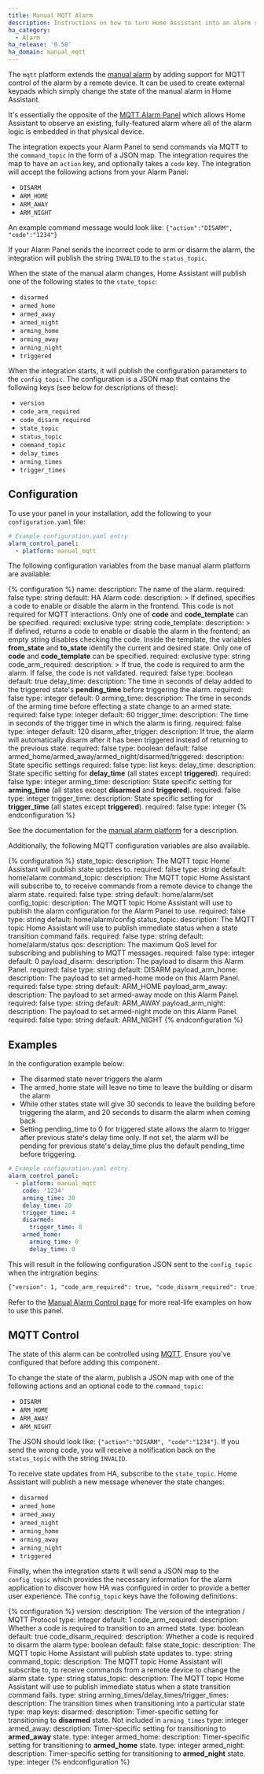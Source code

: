 ```yaml
---
title: Manual MQTT Alarm
description: Instructions on how to turn Home Assistant into an alarm system but integrating the manual alarm with MQTT control support.
ha_category:
  - Alarm
ha_release: '0.50'
ha_domain: manual_mqtt
---
```


The `mqtt` platform extends the [manual alarm](/integrations/manual) by adding support for MQTT control of the alarm by a remote device. It can be used to create external keypads which simply change the state of the manual alarm in Home Assistant.

It's essentially the opposite of the [MQTT Alarm Panel](/integrations/alarm_control_panel.mqtt/) which allows Home Assistant to observe an existing, fully-featured alarm where all of the alarm logic is embedded in that physical device.

The integration expects your Alarm Panel to send commands via MQTT to the `command_topic` in the form of a JSON map.  The integration requires the map to have an `action` key, and optionally takes a `code` key.  The integration will accept the following actions from your Alarm Panel:

- `DISARM`
- `ARM_HOME`
- `ARM_AWAY`
- `ARM_NIGHT`

An example command message would look like: `{"action":"DISARM", "code":"1234"}`

If your Alarm Panel sends the incorrect code to arm or disarm the alarm, the integration will publish the string `INVALID` to the `status_topic`.

When the state of the manual alarm changes, Home Assistant will publish one of the following states to the `state_topic`:

- `disarmed`
- `armed_home`
- `armed_away`
- `armed_night`
- `arming_home`
- `arming_away`
- `arming_night`
- `triggered`

When the integration starts, it will publish the configuration parameters to the `config_topic`.  The configuration is a JSON map that contains the following keys (see below for descriptions of these):

- `version`
- `code_arm_required`
- `code_disarm_required`
- `state_topic`
- `status_topic`
- `command_topic`
- `delay_times`
- `arming_times`
- `trigger_times`

## Configuration

To use your panel in your installation, add the following to your `configuration.yaml` file:

```yaml
# Example configuration.yaml entry
alarm_control_panel:
  - platform: manual_mqtt
```

The following configuration variables from the base manual alarm platform are available:

{% configuration %}
name:
  description: The name of the alarm.
  required: false
  type: string
  default: HA Alarm
code:
  description: >
    If defined, specifies a code to enable or disable the alarm in the frontend.
    This code is not required for MQTT interactions.
    Only one of **code** and **code_template** can be specified.
  required: exclusive
  type: string
code_template:
  description: >
    If defined, returns a code to enable or disable the alarm in the frontend; an empty string disables checking the code.
    Inside the template, the variables **from_state** and **to_state** identify the current and desired state.
    Only one of **code** and **code_template** can be specified.
  required: exclusive
  type: string
code_arm_required:
  description: >
   If true, the code is required to arm the alarm. If false, the code is not validated.
  required: false
  type: boolean
  default: true
delay_time:
  description: The time in seconds of delay added to the triggered state's **pending_time** before triggering the alarm.
  required: false
  type: integer
  default: 0
arming_time:
  description: The time in seconds of the arming time before effecting a state change to an armed state.
  required: false
  type: integer
  default: 60
trigger_time:
  description: The time in seconds of the trigger time in which the alarm is firing.
  required: false
  type: integer
  default: 120
disarm_after_trigger:
  description: If true, the alarm will automatically disarm after it has been triggered instead of returning to the previous state.
  required: false
  type: boolean
  default: false
armed_home/armed_away/armed_night/disarmed/triggered:
  description: State specific settings
  required: false
  type: list
  keys:
    delay_time:
      description: State specific setting for **delay_time** (all states except **triggered**).
      required: false
      type: integer
    arming_time:
      description: State specific setting for **arming_time** (all states except **disarmed** and **triggered**).
      required: false
      type: integer
    trigger_time:
      description: State specific setting for **trigger_time** (all states except **triggered**).
      required: false
      type: integer
{% endconfiguration %}

See the documentation for the [manual alarm platform](/integrations/manual) for a description.

Additionally, the following MQTT configuration variables are also available.

{% configuration %}
state_topic:
  description: The MQTT topic Home Assistant will publish state updates to.
  required: false
  type: string
  default: home/alarm
command_topic:
  description: The MQTT topic Home Assistant will subscribe to, to receive commands from a remote device to change the alarm state.
  required: false
  type: string
  default: home/alarm/set
config_topic:
  description: The MQTT topic Home Assistant will use to publish the alarm configuration for the Alarm Panel to use.
  required: false
  type: string
  default: home/alarm/config
status_topic:
  description: The MQTT topic Home Assistant will use to publish immediate status when a state transition command fails.
  required: false
  type: string
  default: home/alarm/status
qos:
  description: The maximum QoS level for subscribing and publishing to MQTT messages.
  required: false
  type: integer
  default: 0
payload_disarm:
  description: The payload to disarm this Alarm Panel.
  required: false
  type: string
  default: DISARM
payload_arm_home:
  description: The payload to set armed-home mode on this Alarm Panel.
  required: false
  type: string
  default: ARM_HOME
payload_arm_away:
  description: The payload to set armed-away mode on this Alarm Panel.
  required: false
  type: string
  default: ARM_AWAY
payload_arm_night:
  description: The payload to set armed-night mode on this Alarm Panel.
  required: false
  type: string
  default: ARM_NIGHT
{% endconfiguration %}

## Examples

In the configuration example below:

- The disarmed state never triggers the alarm
- The armed_home state will leave no time to leave the building or disarm the alarm
- While other states state will give 30 seconds to leave the building before triggering the alarm, and 20 seconds to disarm the alarm when coming back
- Setting pending_time to 0 for triggered state allows the alarm to trigger after previous state's delay time only. If not set, the alarm will be pending for previous state's delay_time plus the default pending_time before triggering.

```yaml
# Example configuration.yaml entry
alarm_control_panel:
  - platform: manual_mqtt
    code: '1234'
    arming_time: 30
    delay_time: 20
    trigger_time: 4
    disarmed:
      trigger_time: 0
    armed_home:
      arming_time: 0
      delay_time: 0
```

This will result in the following configuration JSON sent to the `config_topic` when the intrgration begins:

```txt
{"version": 1, "code_arm_required": true, "code_disarm_required": true, "state_topic": "home/alarm", "status_topic": "home/alarm/status", "comand_topic": "home/alarm/set", "delay_times": {"disarmed": 20, "armed_away": 20, "armed_home": 0, "armed_night": 20}, "arming_times": {"armed_away": 30, "armed_home": 0, "armed_night": 30}, "trigger_times": {"disarmed": 0, "armed_away": 4, "armed_home": 4, "armed_night": 4}}
```

Refer to the [Manual Alarm Control page](/integrations/manual#examples) for more real-life examples on how to use this panel.

## MQTT Control

The state of this alarm can be controlled using [MQTT](/integrations/mqtt/). Ensure you've configured that before adding this component.

To change the state of the alarm, publish a JSON map with one of the following actions and an optional code to the `command_topic`:

 - `DISARM`
 - `ARM_HOME`
 - `ARM_AWAY`
 - `ARM_NIGHT`

The JSON should look like: `{"action":"DISARM", "code":"1234"}`.  If you send the wrong code, you will receive a notification back on the `status_topic` with the string `INVALID`.

To receive state updates from HA, subscribe to the `state_topic`. Home Assistant will publish a new message whenever the state changes:

 - `disarmed`
 - `armed_home`
 - `armed_away`
 - `armed_night`
 - `arming_home`
 - `arming_away`
 - `arming_night`
 - `triggered`

Finally, when the integration starts it will send a JSON map to the `config_topic` which provides the necessary information for the alarm application to discover how HA was configured in order to provide a better user experience.  The `config_topic` keys have the following definitions:


{% configuration %}
version:
  description: The version of the integration / MQTT Protocol
  type: integer
  default: 1
code_arm_required:
  description: Whether a code is required to transition to an armed state.
  type: boolean
  default: true
code_disarm_required:
  description: Whether a code is required to disarm the alarm
  type: boolean
  default: false
state_topic:
  description: The MQTT topic Home Assistant will publish state updates to.
  type: string
command_topic:
  description: The MQTT topic Home Assistant will subscribe to, to receive commands from a remote device to change the alarm state.
  type: string
status_topic:
  description: The MQTT topic Home Assistant will use to publish immediate status when a state transition command fails.
  type: string
arming_times/delay_times/trigger_times:
  description: The transition times when transitioning into a particular state
  type: map
  keys:
    disarmed:
      description: Timer-specific setting for transitioning to **disarmed** state.  Not included in `arming_times`
      type: integer
    armed_away:
      description: Timer-specific setting for transitioning to **armed_away** state.
      type: integer
    armed_home:
      description: Timer-specific setting for transitioning to **armed_home** state.
      type: integer
    armed_night:
      description: Timer-specific setting for transitioning to **armed_night** state.
      type: integer
{% endconfiguration %}
